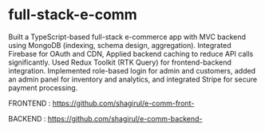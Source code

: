 # full-stack-e-comm
 Built a TypeScript-based full-stack e-commerce app with MVC backend using MongoDB (indexing, schema design, aggregation). Integrated Firebase for OAuth and CDN, Applied backend caching to reduce API calls significantly. Used Redux Toolkit (RTK Query) for frontend-backend integration. Implemented role-based login for admin and customers,  added an admin panel for inventory and analytics, and integrated Stripe for secure payment processing.

FRONTEND : https://github.com/shagirul/e-comm-front-

BACKEND : https://github.com/shagirul/e-comm-backend-
